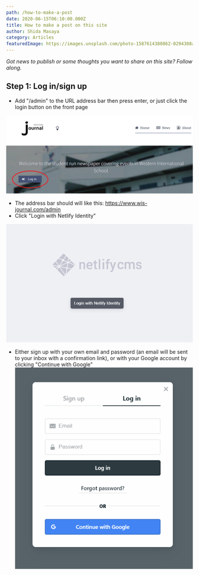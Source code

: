 ```yaml
---
path: /how-to-make-a-post
date: 2020-06-15T06:10:00.000Z
title: How to make a post on this site
author: Shida Masaya
category: Articles
featuredImage: https://images.unsplash.com/photo-1587614380862-0294308ae58b?ixlib=rb-1.2.1&ixid=eyJhcHBfaWQiOjEyMDd9&auto=format&fit=crop&w=1950&q=80
---
```


_Got news to publish or some thoughts you want to share on this site? Follow along._

## Step 1: Log in/sign up

* Add "/admin" to the URL address bar then press enter, or just click the login button on the front page

![screenshot](https://raw.githubusercontent.com/masayaShinoda/wis-journal-netlify/master/src/images/login-btn-scrshot.png)
* The address bar should will like this: https://www.wis-journal.com/admin
* Click "Login with Netlify Identity"

![screenshot](https://raw.githubusercontent.com/masayaShinoda/wis-journal-netlify/master/src/images/netlify-identity-button.png)
* Either sign up with your own email and password (an email will be sent to your inbox with a confirmation link), or with your Google account by clicking "Continue with Google"
![screenshot](https://raw.githubusercontent.com/masayaShinoda/wis-journal-netlify/master/src/images/netlify-login-widget.png)